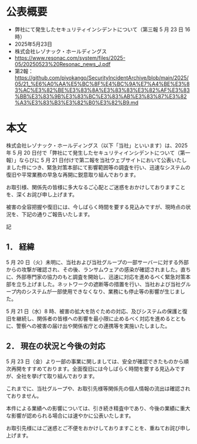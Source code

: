 # 公表概要
- 弊社にて発生したセキュリティインシデントについて（第三報 5 月 23 日 16 時）
- 2025年5月23日
- 株式会社レゾナック・ホールディングス
- https://www.resonac.com/system/files/2025-05/20250523%20Resonac_news_J.pdf
- 第2報：https://github.com/piyokango/SecurityIncidentArchive/blob/main/2025/05/21_%E6%A0%AA%E5%BC%8F%E4%BC%9A%E7%A4%BE%E3%83%AC%E3%82%BE%E3%83%8A%E3%83%83%E3%82%AF%E3%83%BB%E3%83%9B%E3%83%BC%E3%83%AB%E3%83%87%E3%82%A3%E3%83%B3%E3%82%B0%E3%82%B9.md

# 本文
株式会社レゾナック・ホールディングス（以下「当社」といいます）は、2025 年 5 月 20 日付で「弊社にて発生したセキュリティインシデントについて（第一報）」ならびに 5 月 21 日付けで第二報を当社ウェブサイトにおいて公表いたしました件につき、緊急対策本部にて影響範囲等の調査を行い、迅速なシステムの復旧や平常業務の早急な再開に鋭意取り組んでおります。

お取引様、関係先の皆様に多大なるご心配とご迷惑をおかけしておりますことを、深くお詫び申し上げます。

被害の全容把握や復旧には、今しばらく時間を要する見込みですが、現時点の状況を、下記の通りご報告いたします。

記

## 1． 経緯
5 月 20 日（火）未明に、当社および当社グループの一部サーバーに対する外部からの攻撃が確認され、その後、ランサムウェアの感染が確認されました。直ちに、外部専門家の協力のもと調査を開始し、迅速に対応を進めるべく緊急対策本部を立ち上げました。ネットワークの遮断等の措置を行い、当社および当社グループ内のシステムが一部使用できなくなり、業務にも停止等の影響が生じました。

5 月 21 日（水）8 時、被害の拡大を防ぐための対応、及びシステムの保護と復旧を継続し、関係者の皆様への影響を最小限に止めるべく対応を進めるとともに、警察への被害の届け出や関係省庁との連携等を実施いたしました。

## 2． 現在の状況と今後の対応
5 月 23 日（金）より一部の事業に関しましては、安全が確認できたものから順次再開をすすめております。全面復旧には今しばらく時間を要する見込みですが、全社を挙げて取り組んでおります。

これまでに、当社グループや、お取引先様等関係先の個人情報の流出は確認されておりません。

本件による業績への影響については、引き続き精査中であり、今後の業績に重大な影響が認められる場合には速やかに公表いたします。

お取引先様にはご迷惑とご不便をおかけしておりますことを、重ねてお詫び申し上げます。
